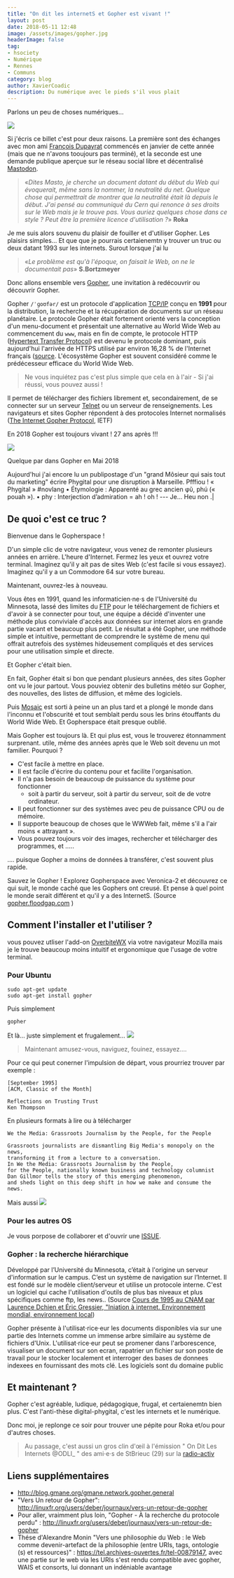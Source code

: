 ```yaml
---
title: "On dit les internetS et Gopher est vivant !"
layout: post
date: 2018-05-11 12:48
image: /assets/images/gopher.jpg
headerImage: false
tag:
- hsociety
- Numérique
- Rennes
- Communs
category: blog
author: XavierCoadic
description: Du numérique avec le pieds s'il vous plait
---
```


Parlons un peu de choses numériques...

![](/assets/images/gopher.jpg)

Si j'écris ce billet c'est pour deux raisons. La première sont des échanges avec mon ami [François Dupayrat](https://github.com/FrancoisDupayrat) commencés en janvier de cette année (mais que ne n'avons tooujours pas terminé), et la seconde est une demande publique aperçue sur le réseau social libre et décentralisé [Mastodon](https://fr.wikipedia.org/wiki/Mastodon_%28r%C3%A9seau_social%29).

> «_Dites Masto, je cherche un document datant du début du Web qui évoquerait, même sans la nommer, la neutralité du net. Quelque chose qui permettrait de montrer que la neutralité était là depuis le début. J'ai pensé au communiqué du Cern qui renonce à ses droits sur le Web mais je le trouve pas. Vous auriez quelques chose dans ce style ? Peut être la première licence d'utilisation ?_» **Roka**

Je me suis alors souvenu du plaisir de fouiller et d'utiliser Gopher. Les plaisirs simples... Et que que je pourrais certaienemtn y trouver un truc ou deux datant 1993 sur les internets. Surout lorsque j'ai lu

> «_Le problème est qu'à l'époque, on faisait le Web, on ne le documentait pas_» **S.Bortzmeyer**

Donc allons ensemble vers [Gopher](https://fr.wikipedia.org/wiki/Gopher), une invitation à redécouvrir ou découvrir Gopher.  

Gopher `/ˈɡoʊfər/` est un protocole d'application [TCP/IP](https://fr.wikipedia.org/wiki/Suite_des_protocoles_Internet) conçu en **1991** pour la distribution, la recherche et la récupération de documents sur un réseau planétaire. Le protocole Gopher était fortement orienté vers la conception d'un menu-document et présentait une alternative au World Wide Web au commencement du `www`, mais en fin de compte, le protocole HTTP ([Hypertext Transfer Protocol](https://fr.wikipedia.org/wiki/Hypertext_Transfer_Protocol)) est devenu le protocole dominant, puis aujourd'hui l'arrivée de HTTPS utilisé par environ 16,28 % de l'Internet français ([source](http://archive.wikiwix.com/cache/?url=https%3A%2F%2Fwww.udomo.fr%2Fstatistiques-sur-linternet-francais). L'écosystème Gopher est souvent considéré comme le prédécesseur efficace du World Wide Web.

> Ne vous inquiétez pas c'est plus simple que cela en à l'air - Si j'ai réussi, vous pouvez aussi !

Il permet de télécharger des fichiers librement et, secondairement, de se connecter sur un serveur [Telnet](https://fr.wikipedia.org/wiki/Telnet) ou un serveur de renseignements. Les navigateurs et sites Gopher répondent à des protocoles Internet normalisés ([The Internet Gopher Protocol](http://www.ietf.org/rfc/rfc1436.txt), IETF)

<span class="evidence">En 2018 Gopher est toujours vivant ! 27 ans après !!!</span>

![](/assets/images/gopher4.png)

<figcaption class="caption">Quelque par dans Gopher en Mai 2018</figcaption>

<div class="spoiler"><p>Aujourd'hui j'ai encore lu un publipostage d'un "grand Môsieur qui sais tout du marketing" écrire Phygital pour une disruption à Marseille. Pfffiou ! « Phygital » #novlang • Étymologie : Apparenté au grec ancien φῦ, phú (« pouah »). • phy : Interjection d’admiration = ah ! oh ! --- Je... Heu non .|</p></div>


## De quoi c'est ce truc ?

Bienvenue dans le Gopherspace !

D'un simple clic de votre navigateur, vous venez de remonter plusieurs années en arrière.
L'heure d'Internet. Fermez les yeux et ouvrez votre terminal. Imaginez qu'il y ait pas de sites Web (c'est facile si vous essayez). Imaginez qu'il y a un Commodore 64 sur votre bureau. 

Maintenant, ouvrez-les à nouveau.

Vous êtes en 1991, quand les informaticien⋅ne⋅s de l'Université du Minnesota, lassé des limites du [FTP](https://fr.wikipedia.org/wiki/File_Transfer_Protocol) pour le téléchargement de fichiers et d'avoir à se connecter pour tout, une équipe a décidé d'inventer une méthode plus conviviale d'accès aux données sur internet alors en grande partie vacant et beaucoup plus petit. Le résultat a été Gopher, une méthode simple et intuitive, permettant de comprendre le système de menu qui offrait autrefois des systèmes hideusement compliqués et des services pour une utilisation simple et directe. 

Et Gopher c'était bien.

En fait, Gopher était si bon que pendant plusieurs années, des sites Gopher ont vu le jour partout. Vous pouviez obtenir des bulletins météo sur Gopher, des nouvelles, des listes de diffusion, et même des logiciels.

Puis [Mosaic](https://fr.wikipedia.org/wiki/NCSA_Mosaic) est sorti à peine un an plus tard et a plongé le monde dans l'inconnu et l'obscurité et tout semblait perdu sous les brins étouffants du World Wide Web. Et Gopherspace était presque oublié.

Mais Gopher est toujours là. Et qui plus est, vous le trouverez étonnamment surprenant.
utile, même des années après que le Web soit devenu un mot familier. Pourquoi ?

* C'est facile à mettre en place.
* Il est facile d'écrire du contenu pour et facilite l'organisation.
* Il n'a pas besoin de beaucoup de puissance du système pour fonctionner
  * soit à partir du serveur, soit à partir du serveur, soit de de votre ordinateur. 
* <span class="evidence">Il peut fonctionner sur des systèmes avec peu de puissance CPU ou de mémoire.</span>
* Il supporte beaucoup de choses que le WWWeb fait, même s'il a l'air moins « attrayant ».
* Vous pouvez toujours voir des images, rechercher et télécharger des programmes, et .....

.... puisque Gopher a moins de données à transférer, c'est souvent plus rapide.

Sauvez le Gopher ! Explorez Gopherspace avec Veronica-2 et découvrez ce qui suit, le monde caché que les Gophers ont creusé. Et pense à quel point le monde serait différent et qu'il y a des InternetS. (Source [gopher.floodgap.com](https://gopher.floodgap.com/gopher/gw?gopher.floodgap.com/0/gopher/welcome) )

## Comment l'installer et l'utiliser ?

vous pouvez utliser l'add-on [OverbiteWX](https://addons.mozilla.org/en-US/firefox/addon/overbitewx) via votre navigateur Mozilla mais je le trouve beaucoup moins intuitif et ergonomique que l'usage de votre terminal.

### Pour Ubuntu 

```
sudo apt-get update
sudo apt-get install gopher
```

Puis simplement
```
gopher
```
Et là... juste simplement et frugalement...
![](/assets/gopher/gopher1.png)

> Maintenant amusez-vous, naviguez, fouinez, essayez....

Pour ce qui peut conerner l'impulsion de départ, vous prourriez trouver par exemple :

```
[September 1995]
[ACM, Classic of the Month]

Reflections on Trusting Trust
Ken Thompson
```
En plusieurs formats à lire ou à télécharger
```
We the Media: Grassroots Journalism by the People, for the People

Grassroots journalists are dismantling Big Media's monopoly on the news, 
transforming it from a lecture to a conversation. 
In We the Media: Grassroots Journalism by the People, 
for the People, nationally known business and technology columnist 
Dan Gillmor tells the story of this emerging phenomenon, 
and sheds light on this deep shift in how we make and consume the news.
```

Mais aussi
![](/assets/images/gopher_5.png)

### Pour les autres OS

Je vous porpose de collaborer et d'ouvrir une [ISSUE](https://github.com/XavCC/xavcc.github.io/issues). 

### Gopher : la recherche hiérarchique

Développé par l’Université du Minnesota, c’était à l'origine un serveur d'information sur le campus. C’est un système de navigation sur l’Internet. Il est fondé sur le modèle client/serveur et utilise un protocole interne. 
C'est un logiciel qui cache l'utilisation d'outils de plus bas niveaux et plus spécifiques comme ftp, les news.. (Source [Cours de 1995 au CNAM par Laurence Dchien et Éric Gressier, "Iniation à internet. Environnement mondial, environnement local](http://mcours.net/cours/pdf/info/Le_reseau_au_CNAM_Environnement_planetaire_et_Environnement_local.pdf))

Gopher présente à l'utilisat⋅rice⋅eur les documents disponibles via sur une partie des Internets comme un immense arbre similaire au système de fichiers d'Unix. L'utilisat⋅rice⋅eur peut se promener dans l'arborescence, visualiser un document sur son ecran,
rapatrier un fichier sur son poste de travail pour le stocker localement et interroger des bases de donnees indexees en fournissant des mots clé.
Les logiciels sont du domaine public

## Et maintenant ?

Gopher c'est agréable, ludique, pédagogique, frugal, et certaienemtn bien plus. C'est l'anti-thèse digital-phygital, c'est les internets et le numérique.

Donc moi, je replonge ce soir pour trouver une pépite pour Roka et/ou pour d'autres choses. 

> Au passage, c'est aussi un gros clin d'œil à l'émission " On Dit Les Internets @ODLI_ " des ami⋅e⋅s de StBrieuc (29) sur la [radio-activ](http://www.radio-activ.com)


<div class="breaker"></div>

## Liens supplémentaires

* <http://blog.gmane.org/gmane.network.gopher.general>
* "Vers Un retour de Gopher": <http://linuxfr.org/users/deber/journaux/vers-un-retour-de-gopher>
* Pour aller, vraimment plus loin, "Gopher - À la recherche du protocole perdu" : <http://linuxfr.org/users/deber/journaux/vers-un-retour-de-gopher>
* Thése d'Alexandre Monin "Vers une philosophie du Web : le Web comme devenir-artefact de la philosophie (entre URIs, tags, ontologie (s) et ressources)" : <https://tel.archives-ouvertes.fr/tel-00879147>, avec une partie sur le web via les URIs s'est rendu compatible avec gopher, WAIS et consorts, lui donnant un indéniable avantage 



